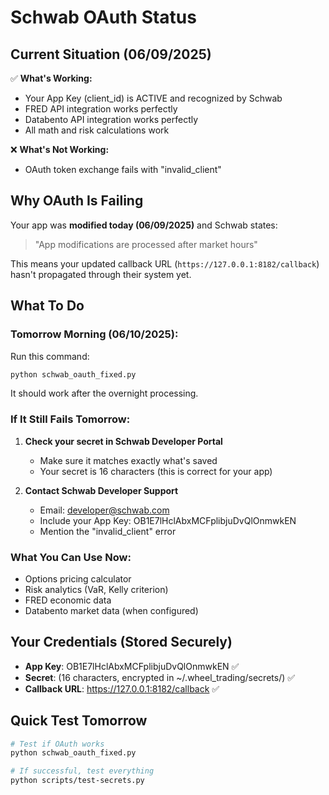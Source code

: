 # Schwab OAuth Status

## Current Situation (06/09/2025)

✅ **What's Working:**
- Your App Key (client_id) is ACTIVE and recognized by Schwab
- FRED API integration works perfectly
- Databento API integration works perfectly
- All math and risk calculations work

❌ **What's Not Working:**
- OAuth token exchange fails with "invalid_client"

## Why OAuth Is Failing

Your app was **modified today (06/09/2025)** and Schwab states:
> "App modifications are processed after market hours"

This means your updated callback URL (`https://127.0.0.1:8182/callback`) hasn't propagated through their system yet.

## What To Do

### Tomorrow Morning (06/10/2025):

Run this command:
```bash
python schwab_oauth_fixed.py
```

It should work after the overnight processing.

### If It Still Fails Tomorrow:

1. **Check your secret in Schwab Developer Portal**
   - Make sure it matches exactly what's saved
   - Your secret is 16 characters (this is correct for your app)

2. **Contact Schwab Developer Support**
   - Email: developer@schwab.com
   - Include your App Key: OB1E7lHclAbxMCFplibjuDvQlOnmwkEN
   - Mention the "invalid_client" error

### What You Can Use Now:

- Options pricing calculator
- Risk analytics (VaR, Kelly criterion)
- FRED economic data
- Databento market data (when configured)

## Your Credentials (Stored Securely)

- **App Key**: OB1E7lHclAbxMCFplibjuDvQlOnmwkEN ✅
- **Secret**: (16 characters, encrypted in ~/.wheel_trading/secrets/) ✅
- **Callback URL**: https://127.0.0.1:8182/callback ✅

## Quick Test Tomorrow

```bash
# Test if OAuth works
python schwab_oauth_fixed.py

# If successful, test everything
python scripts/test-secrets.py
```